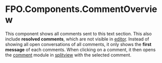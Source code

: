 # FPO.Components.CommentOverview

This component shows all comments sent to this text section. This also include **resolved comments**, which are not visible in [editor](Editor.md). Instead of showing all open conversations of all comments, it only shows the **first message** of each comments. When clicking on a comment, it then opens the [comment](Comment.md) module in [splitview](Splitview.md) with the selected comment.

